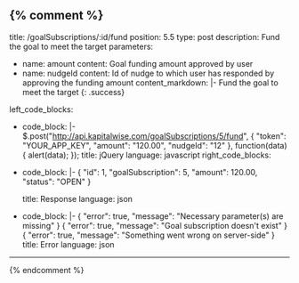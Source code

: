 {% comment %}
---
title: /goalSubscriptions/:id/fund
position: 5.5
type: post
description: Fund the goal to meet the target
parameters:
  - name: amount
    content: Goal funding amount approved by user
  - name: nudgeId
    content: Id of nudge to which user has responded by approving the funding amount
content_markdown: |-
  Fund the goal to meet the target
  {: .success}

left_code_blocks:
  - code_block: |-
      $.post("http://api.kapitalwise.com/goalSubscriptions/5/fund", {
      "token": "YOUR_APP_KEY",
      "amount": "120.00",
      "nudgeId": "12"
      }, function(data) {
        alert(data);
      });
    title: jQuery
    language: javascript
right_code_blocks:
  - code_block: |-
        {
        "id": 1,
        "goalSubscription": 5,
        "amount": 120.00,
        "status": "OPEN"
        }

    title: Response
    language: json
  - code_block: |-
      {
        "error": true,
        "message": "Necessary parameter(s) are missing"
      }
      {
        "error": true,
        "message": "Goal subscription doesn't exist"
      }
      {
        "error": true,
        "message": "Something went wrong on server-side"
      }
    title: Error
    language: json
---
{% endcomment %}